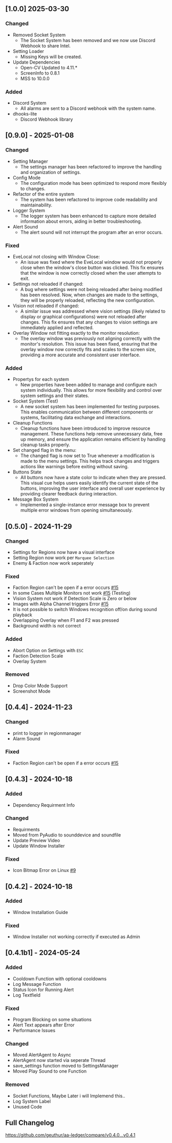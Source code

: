 ## [1.0.0] 2025-03-30

### Changed

- Removed Socket System
  - The Socket System has been removed and we now use Discord Webhook to share Intel.
- Setting Loader
  - Missing Keys will be created.
- Update Dependencies
  - Open-CV Updated to 4.11.\*
  - ScreenInfo to 0.8.1
  - MSS to 10.0.0

### Added

- Discord System
  - All alarms are sent to a Discord webhook with the system name.
- dhooks-lite
  - Discord Webhook library

## [0.9.0] - 2025-01-08

### Changed

- Setting Manager
  - The settings manager has been refactored to improve the handling and organization of settings.
- Config Mode
  - The configuration mode has been optimized to respond more flexibly to changes.
- Refactor of the entire system
  - The system has been refactored to improve code readability and maintainability.
- Logger System
  - The logger system has been enhanced to capture more detailed information about errors, aiding in better troubleshooting.
- Alert Sound
  - The alert sound will not interrupt the program after an error occurs.

### Fixed

- EveLocal not closing with Window Close:
  - An issue was fixed where the EveLocal window would not properly close when the window's close button was clicked. This fix ensures that the window is now correctly closed when the user attempts to exit.
- Settings not reloaded if changed:
  - A bug where settings were not being reloaded after being modified has been resolved. Now, when changes are made to the settings, they will be properly reloaded, reflecting the new configuration.
- Vision not reloaded if changed:
  - A similar issue was addressed where vision settings (likely related to display or graphical configurations) were not reloaded after changes. This fix ensures that any changes to vision settings are immediately applied and reflected.
- Overlay Window not fitting exactly to the monitor resolution:
  - The overlay window was previously not aligning correctly with the monitor's resolution. This issue has been fixed, ensuring that the overlay window now correctly fits and scales to the screen size, providing a more accurate and consistent user interface.

### Added

- Propertys for each system
  - New properties have been added to manage and configure each system individually. This allows for more flexibility and control over system settings and their states.
- Socket System (Test)
  - A new socket system has been implemented for testing purposes. This enables communication between different components or systems, facilitating data exchange and interactions.
- Cleanup Functions
  - Cleanup functions have been introduced to improve resource management. These functions help remove unnecessary data, free up memory, and ensure the application remains efficient by handling cleanup tasks properly.
- Set changed flag in the menu:
  - The changed flag is now set to True whenever a modification is made to the menu settings. This helps track changes and triggers actions like warnings before exiting without saving.
- Buttons State
  - All buttons now have a state color to indicate when they are pressed. This visual cue helps users easily identify the current state of the buttons, improving the user interface and overall user experience by providing clearer feedback during interaction.
- Message Box System
  - Implemented a single-instance error message box to prevent multiple error windows from opening simultaneously.

## [0.5.0] - 2024-11-29

### Changed

- Settings for Regions now have a visual interface
- Setting Region now work per `Marquee Selection`
- Enemy & Faction now work seperately

### Fixed

- Faction Region can't be open if a error occurs [#15](https://github.com/Geuthur/EVE-Alert-Opensource/issues/15)
- In some Cases Multiple Monitors not work [#15](https://github.com/Geuthur/EVE-Alert-Opensource/issues/15) (Testing)
- Vision System not work if Detection Scale is Zero or below
- Images with Alpha Channel triggers Error [#15](https://github.com/Geuthur/EVE-Alert-Opensource/issues/15)
- It is not possible to switch Windows recognition off/on during sound playback
- Overlapping Overlay when F1 and F2 was pressed
- Background width is not correct

### Added

- Abort Option on Settings with `ESC`
- Faction Detection Scale
- Overlay System

### Removed

- Drop Color Mode Support
- Screenshot Mode

## [0.4.4] - 2024-11-23

### Changed

- print to logger in regionmanager
- Alarm Sound

### Fixed

- Faction Region can't be open if a error occurs [#15](https://github.com/Geuthur/EVE-Alert-Opensource/issues/15)

## [0.4.3] - 2024-10-18

### Added

- Dependency Requirment Info

### Changed

- Requirments
- Moved from PyAudio to sounddevice and soundfile
- Update Preview Video
- Update Window Installer

### Fixed

- Icon Bitmap Error on Linux [#9](https://github.com/Geuthur/EVE-Alert-Opensource/issues/9)

## [0.4.2] - 2024-10-18

### Added

- Window Installation Guide

### Fixed

- Window Installer not working correctly if executed as Admin

## [0.4.1b1] - 2024-05-24

### Added

- Cooldown Function with optional cooldowns
- Log Message Function
- Status Icon for Running Alert
- Log Textfield

### Fixed

- Program Blocking on some situations
- Alert Text appears after Error
- Performance Issues

### Changed

- Moved AlertAgent to Async
- AlertAgent now started via seperate Thread
- save_settings function moved to SettingsManager
- Moved Play Sound to one Function

### Removed

- Socket Functions, Maybe Later i will Implemend this..
- Log System Label
- Unused Code

## Full Changelog

https://github.com/geuthur/aa-ledger/compare/v0.4.0...v0.4.1
